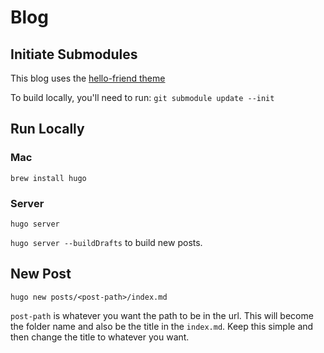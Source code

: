 # Blog

## Initiate Submodules

This blog uses the [hello-friend theme](https://themes.gohugo.io/themes/hugo-theme-hello-friend/)

To build locally, you'll need to run: `git submodule update --init`

## Run Locally

### Mac

`brew install hugo`

### Server

`hugo server`

`hugo server --buildDrafts` to build new posts.

## New Post

`hugo new posts/<post-path>/index.md`

`post-path` is whatever you want the path to be in the url. This will become the folder name and also be the title in the `index.md`. Keep this simple and then change the title to whatever you want.
